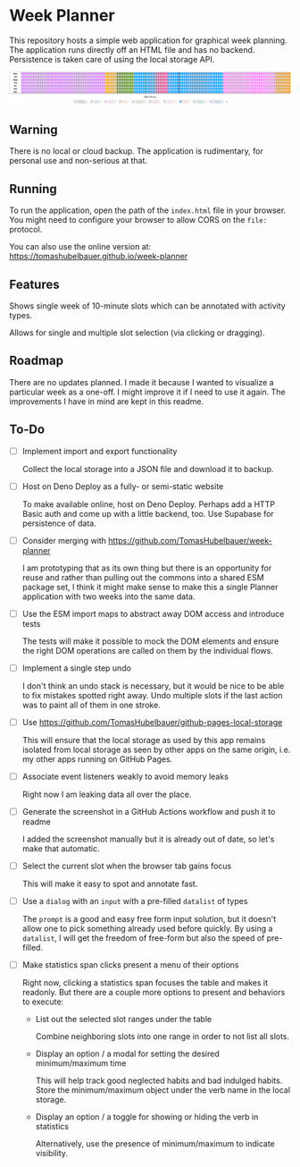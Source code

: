 # Week Planner

This repository hosts a simple web application for graphical week planning.
The application runs directly off an HTML file and has no backend.
Persistence is taken care of using the local storage API.

![](screenshot.png)

## Warning

There is no local or cloud backup.
The application is rudimentary, for personal use and non-serious at that.

## Running

To run the application, open the path of the `index.html` file in your browser.
You might need to configure your browser to allow CORS on the `file:` protocol.

You can also use the online version at:
https://tomashubelbauer.github.io/week-planner

## Features

Shows single week of 10-minute slots which can be annotated with activity types.

Allows for single and multiple slot selection (via clicking or dragging).

## Roadmap

There are no updates planned.
I made it because I wanted to visualize a particular week as a one-off.
I might improve it if I need to use it again.
The improvements I have in mind are kept in this readme.

## To-Do

- [ ] Implement import and export functionality

  Collect the local storage into a JSON file and download it to backup.

- [ ] Host on Deno Deploy as a fully- or semi-static website

  To make available online, host on Deno Deploy.
  Perhaps add a HTTP Basic auth and come up with a little backend, too.
  Use Supabase for persistence of data.

- [ ] Consider merging with https://github.com/TomasHubelbauer/week-planner

  I am prototyping that as its own thing but there is an opportunity for reuse
  and rather than pulling out the commons into a shared ESM package set, I think
  it might make sense to make this a single Planner application with two weeks
  into the same data.

- [ ] Use the ESM import maps to abstract away DOM access and introduce tests

  The tests will make it possible to mock the DOM elements and ensure the right
  DOM operations are called on them by the individual flows.

- [ ] Implement a single step undo

  I don't think an undo stack is necessary, but it would be nice to be able to
  fix mistakes spotted right away.
  Undo multiple slots if the last action was to paint all of them in one stroke.

- [ ] Use https://github.com/TomasHubelbauer/github-pages-local-storage

  This will ensure that the local storage as used by this app remains isolated
  from local storage as seen by other apps on the same origin, i.e. my other
  apps running on GitHub Pages.

- [ ] Associate event listeners weakly to avoid memory leaks

  Right now I am leaking data all over the place.

- [ ] Generate the screenshot in a GitHub Actions workflow and push it to readme

  I added the screenshot manually but it is already out of date, so let's make
  that automatic.

- [ ] Select the current slot when the browser tab gains focus

  This will make it easy to spot and annotate fast.

- [ ] Use a `dialog` with an `input` with a pre-filled `datalist` of types

  The `prompt` is a good and easy free form input solution, but it doesn't allow
  one to pick something already used before quickly.
  By using a `datalist`, I will get the freedom of free-form but also the speed
  of pre-filled.

- [ ] Make statistics span clicks present a menu of their options

  Right now, clicking a statistics span focuses the table and makes it readonly.
  But there are a couple more options to present and behaviors to execute:
  - List out the selected slot ranges under the table
  
    Combine neighboring slots into one range in order to not list all slots.

  - Display an option / a modal for setting the desired minimum/maximum time

    This will help track good neglected habits and bad indulged habits.
    Store the minimum/maximum object under the verb name in the local storage.
    
  - Display an option / a toggle for showing or hiding the verb in statistics

    Alternatively, use the presence of minimum/maximum to indicate visibility.
